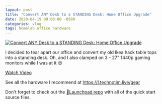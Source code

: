 ```yaml
---
layout: post
title: "Convert ANY Desk to a STANDING Desk: Home Office Upgrade"
date: 2020-04-19 09:00:00 -0500
categories: vlog
tags: homelab office hardware
---
```


[![Convert ANY Desk to a STANDING Desk: Home Office Upgrade](https://img.youtube.com/vi/wOSx4pDyq7E/0.jpg)](https://www.youtube.com/watch?v=wOSx4pDyq7E "Convert ANY Desk to a STANDING Desk: Home Office Upgrade")

I decided to tear apart our office and convert my old Ikea hack table tops into a standing desk.  Oh, and I also clamped on 3 - 27" 1440p gaming monitors while I was at it 😉

[Watch Video](https://www.youtube.com/watch?v=wOSx4pDyq7E)

See all the hardware I recommend at <https://l.technotim.live/gear>

Don't forget to check out the [🚀Launchpad repo](https://l.technotim.live/quick-start) with all of the quick start source files.